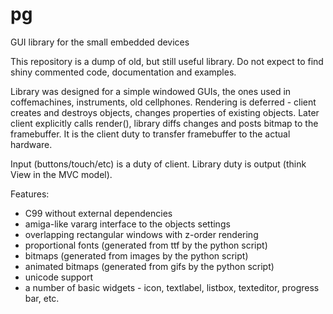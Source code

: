 # pg
GUI library for the small embedded devices

This repository is a dump of old, but still useful library. Do not expect to find shiny commented code, documentation and examples.

Library was designed for a simple windowed GUIs, the ones used in coffemachines, instruments, old cellphones.
Rendering is deferred - client creates and destroys objects, changes properties of existing objects.
Later client explicitly calls render(), library diffs changes and posts bitmap to the framebuffer.
It is the client duty to transfer framebuffer to the actual hardware.

Input (buttons/touch/etc) is a duty of client. Library duty is output (think View in the MVC model).

Features:
* C99 without external dependencies
* amiga-like vararg interface to the objects settings
* overlapping rectangular windows with z-order rendering
* proportional fonts (generated from ttf by the python script)
* bitmaps (generated from images by the python script)
* animated bitmaps (generated from gifs by the python script)
* unicode support
* a number of basic widgets - icon, textlabel, listbox, texteditor, progress bar, etc.
